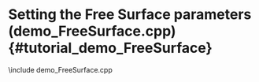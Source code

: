 Setting the Free Surface parameters (demo_FreeSurface.cpp) {#tutorial_demo_FreeSurface}
==========================

\include demo_FreeSurface.cpp

